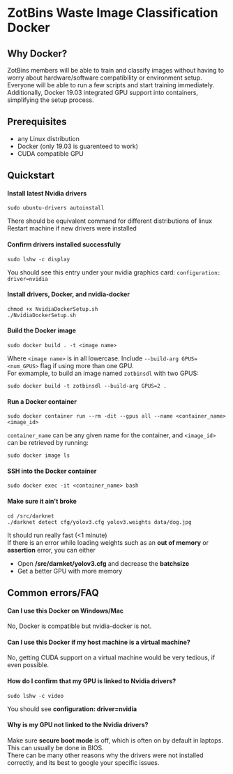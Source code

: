 # ZotBins Waste Image Classification Docker

## Why Docker?
ZotBins members will be able to train and classify images without having to worry about hardware/software compatibility or environment 
setup. Everyone will be able to run a few scripts and start training immediately. Additionally, Docker 19.03 integrated GPU support into containers, simplifying the setup process.

## Prerequisites
* any Linux distribution
* Docker (only 19.03 is guarenteed to work)
* CUDA compatible GPU

## Quickstart
#### Install latest Nvidia drivers  
```console
sudo ubuntu-drivers autoinstall
```
There should be equivalent command for different distributions of linux  
Restart machine if new drivers were installed  
#### Confirm drivers installed successfully
```
sudo lshw -c display
```
You should see this entry under your nvidia graphics card: `configuration: driver=nvidia`

#### Install drivers, Docker, and nvidia-docker  
```console  
chmod +x NvidiaDockerSetup.sh  
./NvidiaDockerSetup.sh  
```

#### Build the Docker image  
```console  
sudo docker build . -t <image name>
```  
Where `<image name>` is in all lowercase. Include ```--build-arg GPUS=<num_GPUS>``` flag if using more than one GPU.   
For exmample, to build an image named `zotbinsdl` with two GPUS:  
```console  
sudo docker build -t zotbinsdl --build-arg GPUS=2 .  
```  

#### Run a Docker container
```console
sudo docker container run --rm -dit --gpus all --name <container_name> <image_id>
```
`container_name` can be any given name for the container, and `<image_id>` can be retrieved by running:
```console
sudo docker image ls
```

#### SSH into the Docker container
```console
sudo docker exec -it <container_name> bash
```

#### Make sure it ain't broke
```
cd /src/darknet
./darknet detect cfg/yolov3.cfg yolov3.weights data/dog.jpg
```
It should run really fast (<1 minute)  
If there is an error while loading weights such as an **out of memory** or **assertion** error, you can either
* Open **/src/darnket/yolov3.cfg** and decrease the **batchsize**
* Get a better GPU with more memory

## Common errors/FAQ
#### Can I use this Docker on Windows/Mac
No, Docker is compatible but nvidia-docker is not.
#### Can I use this Docker if my host machine is a virtual machine?
No, getting CUDA support on a virtual machine would be very tedious, if even possible.
#### How do I confirm that my GPU is linked to Nvidia drivers?
```console
sudo lshw -c video
```
You should see **configuration: driver=nvidia**
#### Why is my GPU not linked to the Nvidia drivers?
Make sure **secure boot mode** is off, which is often on by default in laptops. This can usually be done in BIOS.  
There can be many other reasons why the drivers were not installed correctly, and its best to google your specific issues.
